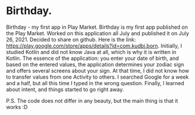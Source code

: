 # Birthday.
Birthday - my first app in Play Market.
Birthday is my first app published on the Play Market. Worked on this application all July and published it on July 26, 2021.
Decided to share on github. Here is the link:
https://play.google.com/store/apps/details?id=com.kudbi.born.
Initially, I studied Kotlin and did not know Java at all, which is why it is written in Kotlin. 
The essence of the application:
you enter your date of birth, and based on the entered values, the application determines your zodiac sign and offers several screens about your sign.
At that time, I did not know how to transfer values from one Activity to others.
I searched Google for a week and a half, but all this time I typed in the wrong question. Finally, I learned about intent, and things started to go right away.

P.S.
The code does not differ in any beauty, but the main thing is that it works :D
